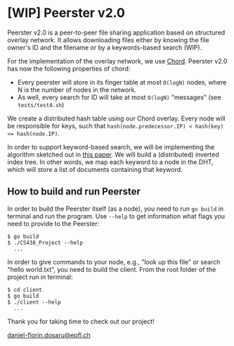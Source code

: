 # \[WIP\] Peerster v2.0

Peerster v2.0 is a peer-to-peer file sharing application based on
structured overlay network. It allows downloading files either by
knowing the file owner's ID and the filename or by a keywords-based
search (WIP).

For the implementation of the overlay network, we use
[Chord](https://pdos.csail.mit.edu/papers/chord:sigcomm01/chord_sigcomm.pdf).
Peerster v2.0 has now the following properties of chord:
 - Every peerster will store in its finger table at most `O(logN)` nodes, where N is the number
   of nodes in the network.
-  As well, every search for ID will take at most `O(logN)` "messages" (see `tests/test4.sh`)

We create a distributed hash table using our Chord overlay. Every node
will be responsible for keys, such that `hash(node.predecessor.IP) <
hash(key) <= hash(node.IP)`.

In order to support keyword-based search, we will be implementing the
algorithm sketched out in
[this paper](https://www.cs.utexas.edu/users/browne/CS395Tf2002/Papers/Keywordsearch.pdf).
We will build a (distributed) inverted index tree. In other words, we
map each keyword to a node in the DHT, which will store a list of
documents containing that keyword.

## How to build and run Peerster

In order to build the Peerster itself (as a node), you need to run `go
build` in terminal and run the program. Use `--help` to get information
what flags you need to provide to the Peerster:
```
$ go build
$ ./CS438_Project --help
  ...
```

In order to give commands to your node, e.g., "look up this file" or
search "hello world.txt", you need to build the client. From the root
folder of the project run in terminal:
```
$ cd client 
$ go build
$ ./client --help
  ...
```

Thank you for taking time to check out our project!

daniel-florin.dosaru@epfl.ch
